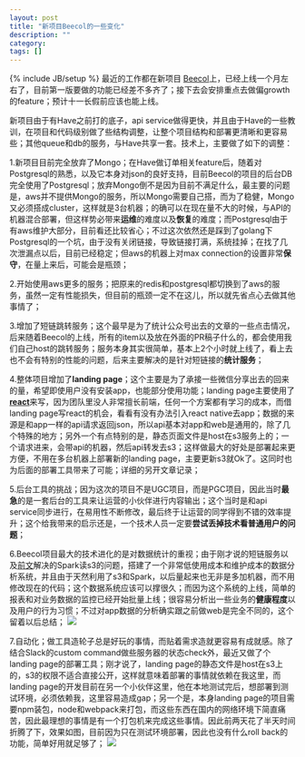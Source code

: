 ```yaml
---
layout: post
title: "新项目Beecol的一些变化"
description: ""
category: 
tags: []
---
```

{% include JB/setup %}
最近的工作都在新项目 [Beecol](https://itunes.apple.com/us/app/beecol-pi-ke/id1137513761?mt=8)上，已经上线一个月左右了，目前第一版要做的功能已经差不多齐了；接下去会安排重点去做偏growth的feature；预计十一长假前应该也能上线。

新项目由于有Have之前打的底子，api service做得更快，并且由于Have的一些教训，在项目和代码级别做了些结构调整，让整个项目结构和部署更清晰和更容易些；其他queue和db的服务，与Have共享一套。技术上，主要做了如下的调整：

1.新项目目前完全放弃了Mongo；在Have做订单相关feature后，随着对Postgresql的熟悉，以及它本身对json的良好支持，目前Beecol的项目的后台DB完全使用了Postgresql；放弃Mongo倒不是因为目前不满足什么，最主要的问题是，aws并不提供Mongo的服务，所以Mongo需要自己搭，而为了稳健，Mongo又必须搭成cluster，这样就是3台机器；的确可以在现在量不大的时候，与API的机器混合部署，但这样势必带来**运维**的难度以及**恢复**的难度；而Postgresql由于有aws维护大部分，目前看还比较省心；不过这次依然还是踩到了golang下Postgresql的一个坑，由于没有关闭链接，导致链接打满，系统挂掉；在找了几次泄漏点以后，目前已经稳定；但aws的机器上对max connection的设置非常**保守**，在量上来后，可能会是瓶颈；

2.开始使用aws更多的服务；把原来的redis和postgresql都切换到了aws的服务，虽然一定有性能损失，但目前的瓶颈一定不在这儿，所以就先省点心去做其他事情了；

3.增加了短链跳转服务；这个最早是为了统计公众号出去的文章的一些点击情况，后来随着Beecol的上线，所有的item以及放在外面的PR稿子什么的，都会使用我们自己host的跳转服务；服务本身其实很简单，基本上2个小时就上线了，看上去也不会有特别的性能的问题，后来主要解决的是针对短链接的**统计服务**；

4.整体项目增加了**landing page**；这个主要是为了承接一些微信分享出去的回来的量，希望即使用户没有安装app，也能部分使用功能；landing page主要使用了[**react**](https://facebook.github.io/react/)来写，因为团队里没人非常擅长前端，任何一个方案都有学习的成本，而借landing page写react的机会，看看有没有办法引入react native去app；数据的来源是和app一样的api请求返回json，所以api基本对app和web是通用的，除了几个特殊的地方；另外一个有点特别的是，静态页面文件是host在s3服务上的；一个请求进来，会带api的机器，然后api转发去s3；这样做最大的好处是部署起来更方便，不用在多台机器上部署新的landing page，主要更新s3就Ok了。这同时也为后面的部署工具带来了可能；详细的另开文章记录；

5.后台工具的挑战；因为这次的项目不是UGC项目，而是PGC项目，因此当时**最急**的是一套后台的工具来让运营的小伙伴进行内容输出；这个当时是和api service同步进行，在易用性不断修改，最后终于让运营的同学得到不错的效率提升；这个给我带来的启示还是，一个技术人员一定要**尝试丢掉技术看普通用户的问题**；

6.Beecol项目最大的技术进化的是对数据统计的重视；由于刚才说的短链服务以及[前文](http://blog.qiuqiu.info/24/08/2016/thehardwayforsparktoreaddatafroms3)解决的Spark读s3的问题，搭建了一个非常低使用成本和维护成本的数据分析系统，并且由于天然利用了s3和Spark，以后量起来也无非是多加机器，而不用修改现在的代码；这个数据系统应该可以撑很久；而因为这个系统的上线，简单的报表和对业务数据的监控已经开始批量上线；很容易分析出一些业务的**健康程度**以及用户的行为习惯；不过对app数据的分析确实跟之前做web是完全不同的，这个留着以后总结；
![](https://ooo.0o0.ooo/2016/09/19/57df45e109177.png)

7.自动化；做工具造轮子总是好玩的事情，而贴着需求造就更容易有成就感。除了结合Slack的custom command做些服务器的状态check外，最近又做了个landing page的部署工具；刚才说了，landing page的静态文件是host在s3上的，s3的权限不适合直接公开，这样就意味着部署的事情就依赖在我这里，而landing page的开发目前在另一个小伙伴这里，他在本地测试完后，想部署到测试环境，必须依赖我，这里容易造成gap；另一个是，本身landing page的项目需要npm装包，node和webpack来打包，而这些东西在国内的网络环境下简直痛苦，因此最理想的事情是有一个打包机来完成这些事情。因此前两天花了半天时间折腾了下，效果如图，目前因为只在测试环境部署，因此也没有什么roll back的功能，简单好用就足够了；
![](http://ww4.sinaimg.cn/mw690/697dc0c0jw1f7t8esngozj20u00mhq7h.jpg)



